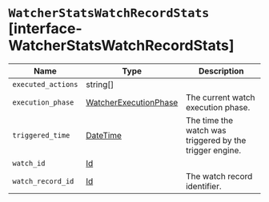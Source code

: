 # `WatcherStatsWatchRecordStats` [interface-WatcherStatsWatchRecordStats]

| Name | Type | Description |
| - | - | - |
| `executed_actions` | string[] | &nbsp; |
| `execution_phase` | [WatcherExecutionPhase](./WatcherExecutionPhase.md) | The current watch execution phase. |
| `triggered_time` | [DateTime](./DateTime.md) | The time the watch was triggered by the trigger engine. |
| `watch_id` | [Id](./Id.md) | &nbsp; |
| `watch_record_id` | [Id](./Id.md) | The watch record identifier. |
